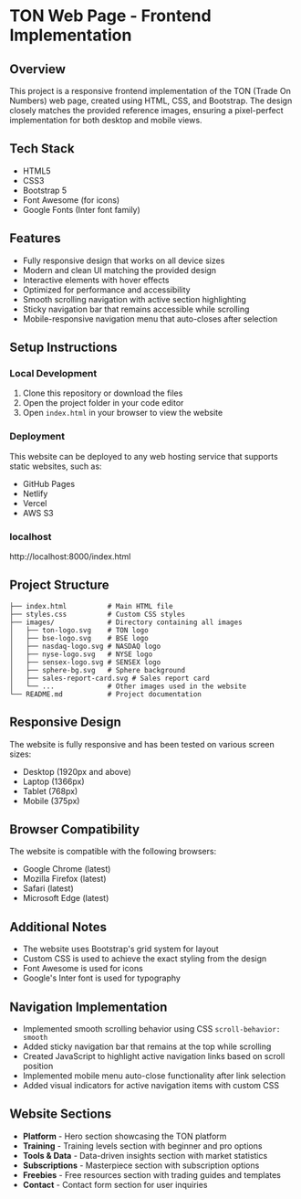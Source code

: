 # TON Web Page - Frontend Implementation

## Overview
This project is a responsive frontend implementation of the TON (Trade On Numbers) web page, created using HTML, CSS, and Bootstrap. The design closely matches the provided reference images, ensuring a pixel-perfect implementation for both desktop and mobile views.

## Tech Stack
- HTML5
- CSS3
- Bootstrap 5
- Font Awesome (for icons)
- Google Fonts (Inter font family)

## Features
- Fully responsive design that works on all device sizes
- Modern and clean UI matching the provided design
- Interactive elements with hover effects
- Optimized for performance and accessibility
- Smooth scrolling navigation with active section highlighting
- Sticky navigation bar that remains accessible while scrolling
- Mobile-responsive navigation menu that auto-closes after selection

## Setup Instructions

### Local Development
1. Clone this repository or download the files
2. Open the project folder in your code editor
3. Open `index.html` in your browser to view the website

### Deployment
This website can be deployed to any web hosting service that supports static websites, such as:
- GitHub Pages
- Netlify
- Vercel
- AWS S3

### localhost
http://localhost:8000/index.html

## Project Structure
```
├── index.html          # Main HTML file
├── styles.css          # Custom CSS styles
├── images/             # Directory containing all images
│   ├── ton-logo.svg    # TON logo
│   ├── bse-logo.svg    # BSE logo
│   ├── nasdaq-logo.svg # NASDAQ logo
│   ├── nyse-logo.svg   # NYSE logo
│   ├── sensex-logo.svg # SENSEX logo
│   ├── sphere-bg.svg   # Sphere background
│   ├── sales-report-card.svg # Sales report card
│   └── ...             # Other images used in the website
└── README.md           # Project documentation
```

## Responsive Design
The website is fully responsive and has been tested on various screen sizes:
- Desktop (1920px and above)
- Laptop (1366px)
- Tablet (768px)
- Mobile (375px)

## Browser Compatibility
The website is compatible with the following browsers:
- Google Chrome (latest)
- Mozilla Firefox (latest)
- Safari (latest)
- Microsoft Edge (latest)

## Additional Notes
- The website uses Bootstrap's grid system for layout
- Custom CSS is used to achieve the exact styling from the design
- Font Awesome is used for icons
- Google's Inter font is used for typography

## Navigation Implementation
- Implemented smooth scrolling behavior using CSS `scroll-behavior: smooth`
- Added sticky navigation bar that remains at the top while scrolling
- Created JavaScript to highlight active navigation links based on scroll position
- Implemented mobile menu auto-close functionality after link selection
- Added visual indicators for active navigation items with custom CSS

## Website Sections
- **Platform** - Hero section showcasing the TON platform
- **Training** - Training levels section with beginner and pro options
- **Tools & Data** - Data-driven insights section with market statistics
- **Subscriptions** - Masterpiece section with subscription options
- **Freebies** - Free resources section with trading guides and templates
- **Contact** - Contact form section for user inquiries

